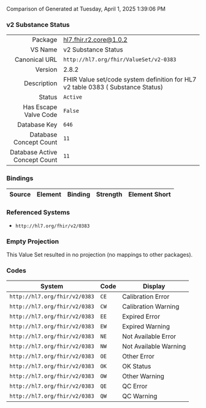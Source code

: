 Comparison of 
Generated at Tuesday, April 1, 2025 1:39:06 PM

### v2 Substance Status

|      |     |
| ---: | --- |
| Package | hl7.fhir.r2.core@1.0.2 |
| VS Name | v2 Substance Status |
| Canonical URL | `http://hl7.org/fhir/ValueSet/v2-0383` |
| Version | 2.8.2 |
| Description | FHIR Value set/code system definition for HL7 v2 table 0383 ( Substance Status) |
| Status | `Active` |
| Has Escape Valve Code | `False` |
| Database Key | `646` |
| Database Concept Count | `11` |
| Database Active Concept Count | `11` |
### Bindings

| Source | Element | Binding | Strength | Element Short |
| ------ | ------- | ------- | -------- | ------------- |

### Referenced Systems

* `http://hl7.org/fhir/v2/0383`
### Empty Projection

This Value Set resulted in no projection (no mappings to other packages).

### Codes

| System | Code | Display |
| ------ | ---- | ------- |
| `http://hl7.org/fhir/v2/0383` | `CE` | Calibration Error |
| `http://hl7.org/fhir/v2/0383` | `CW` | Calibration Warning |
| `http://hl7.org/fhir/v2/0383` | `EE` | Expired Error |
| `http://hl7.org/fhir/v2/0383` | `EW` | Expired Warning |
| `http://hl7.org/fhir/v2/0383` | `NE` | Not Available Error |
| `http://hl7.org/fhir/v2/0383` | `NW` | Not Available Warning |
| `http://hl7.org/fhir/v2/0383` | `OE` | Other Error |
| `http://hl7.org/fhir/v2/0383` | `OK` | OK Status |
| `http://hl7.org/fhir/v2/0383` | `OW` | Other Warning |
| `http://hl7.org/fhir/v2/0383` | `QE` | QC Error |
| `http://hl7.org/fhir/v2/0383` | `QW` | QC Warning |
